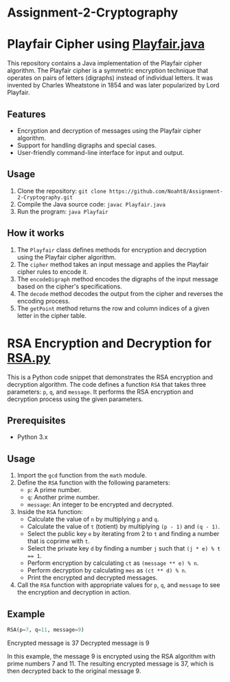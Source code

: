# Assignment-2-Cryptography

# Playfair Cipher using [Playfair.java](Playfair.java)

This repository contains a Java implementation of the Playfair cipher algorithm. The Playfair cipher is a symmetric encryption technique that operates on pairs of letters (digraphs) instead of individual letters. It was invented by Charles Wheatstone in 1854 and was later popularized by Lord Playfair.

## Features

- Encryption and decryption of messages using the Playfair cipher algorithm.
- Support for handling digraphs and special cases.
- User-friendly command-line interface for input and output.

## Usage

1. Clone the repository: `git clone https://github.com/Noaht8/Assignment-2-Cryptography.git`
2. Compile the Java source code: `javac Playfair.java`
3. Run the program: `java Playfair`

## How it works

1. The `Playfair` class defines methods for encryption and decryption using the Playfair cipher algorithm.
2. The `cipher` method takes an input message and applies the Playfair cipher rules to encode it.
3. The `encodeDigraph` method encodes the digraphs of the input message based on the cipher's specifications.
4. The `decode` method decodes the output from the cipher and reverses the encoding process.
5. The `getPoint` method returns the row and column indices of a given letter in the cipher table.



# RSA Encryption and Decryption for [RSA.py](RSA.py)

This is a Python code snippet that demonstrates the RSA encryption and decryption algorithm. The code defines a function `RSA` that takes three parameters: `p`, `q`, and `message`. It performs the RSA encryption and decryption process using the given parameters.

## Prerequisites
- Python 3.x

## Usage
1. Import the `gcd` function from the `math` module.
2. Define the `RSA` function with the following parameters:
   - `p`: A prime number.
   - `q`: Another prime number.
   - `message`: An integer to be encrypted and decrypted.
3. Inside the `RSA` function:
   - Calculate the value of `n` by multiplying `p` and `q`.
   - Calculate the value of `t` (totient) by multiplying `(p - 1)` and `(q - 1)`.
   - Select the public key `e` by iterating from 2 to `t` and finding a number that is coprime with `t`.
   - Select the private key `d` by finding a number `j` such that `(j * e) % t == 1`.
   - Perform encryption by calculating `ct` as `(message ** e) % n`.
   - Perform decryption by calculating `mes` as `(ct ** d) % n`.
   - Print the encrypted and decrypted messages.
4. Call the `RSA` function with appropriate values for `p`, `q`, and `message` to see the encryption and decryption in action.

## Example

```python
RSA(p=7, q=11, message=9)
```

Encrypted message is 37
Decrypted message is 9

In this example, the message 9 is encrypted using the RSA algorithm with prime numbers 7 and 11. The resulting encrypted message is 37, which is then decrypted back to the original message 9.
